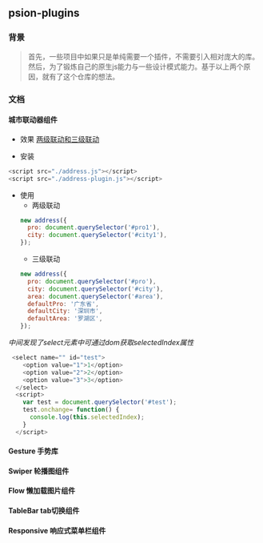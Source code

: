 ## psion-plugins

### 背景

>首先，一些项目中如果只是单纯需要一个插件，不需要引入相对庞大的库。然后，为了锻炼自己的原生js能力与一些设计模式能力。基于以上两个原因，就有了这个仓库的想法。

### 文档
#### 城市联动器组件
- 效果
[两级联动和三级联动](https://zenquan.github.io/psion-plugins/test/Address/index.html)

- 安装
```js
<script src="./address.js"></script>
<script src="./address-plugin.js"></script>
```
- 使用
  - 两级联动
  ```js
  new address({
    pro: document.querySelector('#pro1'),
    city: document.querySelector('#city1'),
  });
  ```
  - 三级联动
  ```js
  new address({
    pro: document.querySelector('#pro'),
    city: document.querySelector('#city'),
    area: document.querySelector('#area'),
    defaultPro: '广东省',
    defaultCity: '深圳市',
    defaultArea: '罗湖区',
  });
  ```
*中间发现了select元素中可通过dom获取selectedIndex属性*
```js
 <select name="" id="test">
    <option value="1">1</option>
    <option value="2">2</option>
    <option value="3">3</option>
  </select>
  <script>
    var test = document.querySelector('#test');
    test.onchange= function() {
      console.log(this.selectedIndex);
    }
  </script>
```

#### Gesture 手势库

#### Swiper 轮播图组件

#### Flow 懒加载图片组件

#### TableBar tab切换组件

#### Responsive 响应式菜单栏组件